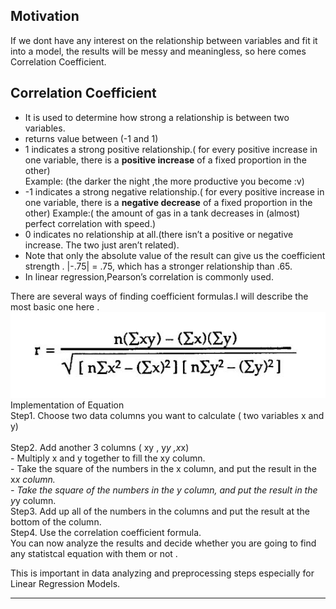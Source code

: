 ## Motivation
If we dont have any interest on the relationship between variables and fit it into a model, the results will be messy and meaningless, so here comes Correlation Coefficient. <br>
## Correlation Coefficient 
- It is used to determine how strong a relationship is between two variables.<br>
- returns value between (-1 and 1) <br>
- 1 indicates a strong positive relationship.( for every positive increase in one variable, there is a **positive increase** of a fixed proportion in the other)<br> Example: (the darker the night ,the more productive you become :v) 
- -1 indicates a strong negative relationship.( for every positive increase in one variable, there is a **negative decrease** of a fixed proportion in the other) Example:( the amount of gas in a tank decreases in (almost) perfect correlation with speed.)
- 0 indicates no relationship at all.(there isn’t a positive or negative increase. The two just aren’t related).
- Note that only the absolute value of the result can give us the coefficient strength . |-.75| = .75, which has a stronger relationship than .65.
- In linear regression,Pearson’s correlation is commonly used.<br>

There are several ways of finding coefficient formulas.I will describe the most basic one here . 
   ![Equation Image ](https://github.com/KhinePisi/100-Days-of-ML/blob/master/Correlation%20Coefficient.JPG)<br>
   Implementation of Equation <br>
   Step1. Choose two data columns you want to calculate ( two variables x and y)<br><br>
   Step2. Add another 3 columns ( xy , y*y ,x*x) <br>
            - Multiply x and y together to fill the xy column.<br>
            - Take the square of the numbers in the x column, and put the result in the x*x column.<br>
            - Take the square of the numbers in the y column, and put the result in the y*y column.<br>
   Step3. Add up all of the numbers in the columns and put the result at the bottom of the column.   <br>
   Step4. Use the correlation coefficient formula. <br>
            You can now analyze the results and decide whether you are going to find any statistcal equation with them or not . <br>
   
This is important in data analyzing and preprocessing steps especially for Linear Regression Models.<br>

   
   -------------------------------------------------------------------------------------------------------------------








